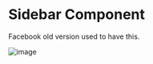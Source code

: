 # Sidebar Component

Facebook old version used to have this.

![image](https://user-images.githubusercontent.com/81492078/114280449-91829680-9a39-11eb-8e05-53c21bd786ba.png)
